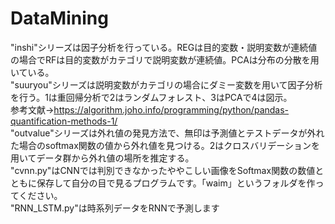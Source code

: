 # DataMining
"inshi"シリーズは因子分析を行っている。REGは目的変数・説明変数が連続値の場合でRFは目的変数がカテゴリで説明変数が連続値。PCAは分布の分散を用いている。<br>
"suuryou"シリーズは説明変数がカテゴリの場合にダミー変数を用いて因子分析を行う。1は重回帰分析で2はランダムフォレスト、3はPCAで4は図示。<br>
参考文献→https://algorithm.joho.info/programming/python/pandas-quantification-methods-1/<br>
"outvalue"シリーズは外れ値の発見方法で、無印は予測値とテストデータが外れた場合のsoftmax関数の値から外れ値を見つける。2はクロスバリデーションを用いてデータ群から外れ値の場所を推定する。<br>
"cvnn.py"はCNNでは判別できなかったややこしい画像をSoftmax関数の数値とともに保存して自分の目で見るプログラムです。「waim」というフォルダを作ってください。<br>
"RNN_LSTM.py"は時系列データをRNNで予測します

